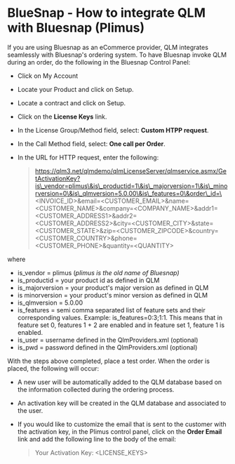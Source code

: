 # BlueSnap - How to integrate QLM with Bluesnap (Plimus)

If you are using Bluesnap as an eCommerce provider, QLM integrates seamlessly with Bluesnap's ordering system. To have Bluesnap invoke QLM during an order, do the following in the Bluesnap Control Panel: &#x20;

* Click on My Account
* Locate your Product and click on Setup.
* Locate a contract and click on Setup.
* Click on the **License Keys** link.
* In the License Group/Method field, select: **Custom HTPP request**.
* In the Call Method field, select: **One call per Order**.
*   In the URL for HTTP request, enter the following:

    > https://qlm3.net/qlmdemo/qlmLicenseServer/qlmservice.asmx/GetActivationKey?is\_vendor=plimus\&is\_productid=1\&is\_majorversion=1\&is\_minorversion=0\&is\_qlmversion=5.0.00\&is\_features=0\&order\_id=\<INVOICE\_ID>\&email=\<CUSTOMER\_EMAIL>\&name=\<CUSTOMER\_NAME>\&company=\<COMPANY\_NAME>\&addr1=\<CUSTOMER\_ADDRESS1>\&addr2=\<CUSTOMER\_ADDRESS2>\&city=\<CUSTOMER\_CITY>\&state=\<CUSTOMER\_STATE>\&zip=\<CUSTOMER\_ZIPCODE>\&country=\<CUSTOMER\_COUNTRY>\&phone=\<CUSTOMER\_PHONE>\&quantity=\<QUANTITY>

where

* is\_vendor = plimus (_plimus is the old name of Bluesnap)_
* is\_productid = your product id as defined in QLM
* is\_majorversion = your product's major version as defined in QLM
* is minorversion = your product's minor version as defined in QLM
* is\_qlmversion = 5.0.00
* is\_features = semi comma separated list of feature sets and their corresponding values. Example: is\_features=0:3;1:1. This means that in feature set 0, features 1 + 2 are enabled and in feature set 1, feature 1 is enabled.
* is\_user = username defined in the QlmProviders.xml (optional)
* is\_pwd = password defined in the QlmProviders.xml (optional)

With the steps above completed, place a test order. When the order is placed, the following will occur:

* A new user will be automatically added to the QLM database based on the information collected during the ordering process.
* An activation key will be created in the QLM database and associated to the user.
*   If you would like to customize the email that is sent to the customer with the activation key, in the Plimus control panel, click on the **Order Email** link and add the following line to the body of the email:

    > Your Activation Key: \<LICENSE\_KEYS>

